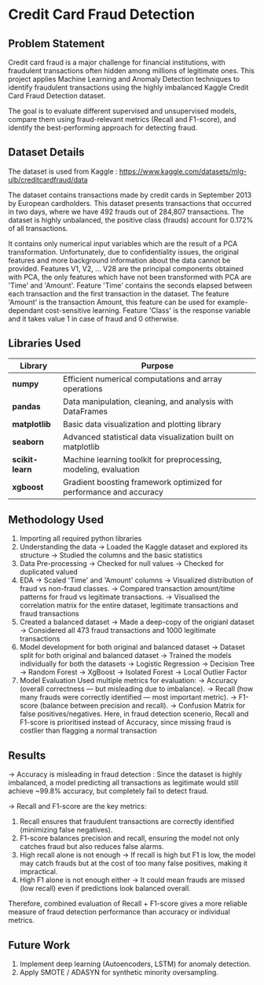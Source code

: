 # Credit Card Fraud Detection
## Problem Statement
Credit card fraud is a major challenge for financial institutions, with fraudulent transactions often hidden among millions of legitimate ones. This project applies Machine Learning and Anomaly Detection techniques to identify fraudulent transactions using the highly imbalanced Kaggle Credit Card Fraud Detection dataset.

The goal is to evaluate different supervised and unsupervised models, compare them using fraud-relevant metrics (Recall and F1-score), and identify the best-performing approach for detecting fraud.
## Dataset Details
The dataset is used from Kaggle : https://www.kaggle.com/datasets/mlg-ulb/creditcardfraud/data

The dataset contains transactions made by credit cards in September 2013 by European cardholders.
This dataset presents transactions that occurred in two days, where we have 492 frauds out of 284,807 transactions. The dataset is highly unbalanced, the positive class (frauds) account for 0.172% of all transactions.

It contains only numerical input variables which are the result of a PCA transformation. Unfortunately, due to confidentiality issues, the original features and more background information about the data cannot be provided. Features V1, V2, … V28 are the principal components obtained with PCA, the only features which have not been transformed with PCA are 'Time' and 'Amount'. Feature 'Time' contains the seconds elapsed between each transaction and the first transaction in the dataset. The feature 'Amount' is the transaction Amount, this feature can be used for example-dependant cost-sensitive learning. Feature 'Class' is the response variable and it takes value 1 in case of fraud and 0 otherwise.
## Libraries Used
| Library          | Purpose                                                            |
| ---------------- | ------------------------------------------------------------------ |
| **numpy**        | Efficient numerical computations and array operations              |
| **pandas**       | Data manipulation, cleaning, and analysis with DataFrames          |
| **matplotlib**   | Basic data visualization and plotting library                      |
| **seaborn**      | Advanced statistical data visualization built on matplotlib        |
| **scikit-learn** | Machine learning toolkit for preprocessing, modeling, evaluation   |
| **xgboost**      | Gradient boosting framework optimized for performance and accuracy |

## Methodology Used
1. Importing all required python libraries
2. Understanding the data
   -> Loaded the Kaggle dataset and explored its structure
   -> Studied the columns and the basic statistics
3. Data Pre-processing
   -> Checked for null values
   -> Checked for duplicated valued
4. EDA
   -> Scaled 'Time' and 'Amount' columns
   -> Visualized distribution of fraud vs non-fraud classes.
   -> Compared transaction amount/time patterns for fraud vs legitimate transactions.
   -> Visualised the correlation matrix for the entire dataset, legitimate transactions and fraud transactions
5. Created a balanced dataset
   -> Made a deep-copy of the origianl dataset
   -> Considered all 473 fraud transactions and 1000 legitimate transactions
6. Model development for both original and balanced dataset
   -> Dataset split for both original and balanced dataset
   -> Trained the models individually for both the datasets
       -> Logistic Regression
       -> Decision Tree
       -> Random Forest
       -> XgBoost
       -> Isolated Forest
       -> Local Outlier Factor
7. Model Evaluation
   Used multiple metrics for evaluation:
   -> Accuracy (overall correctness — but misleading due to imbalance).
   -> Recall (how many frauds were correctly identified — most important metric).
   -> F1-score (balance between precision and recall).
   -> Confusion Matrix for false positives/negatives.
   Here, in fraud detection scenerio, Recall and F1-score is prioritised instead of Accuracy, since missing fraud is costlier than flagging a normal transaction
## Results
-> Accuracy is misleading in fraud detection : Since the dataset is highly imbalanced, a model predicting all transactions as legitimate would still achieve ~99.8% accuracy, but completely fail to detect fraud.

-> Recall and F1-score are the key metrics:

1. Recall ensures that fraudulent transactions are correctly identified (minimizing false negatives).
2. F1-score balances precision and recall, ensuring the model not only catches fraud but also reduces false alarms.
3. High recall alone is not enough → If recall is high but F1 is low, the model may catch frauds but at the cost of too many false positives, making it impractical.
4. High F1 alone is not enough either → It could mean frauds are missed (low recall) even if predictions look balanced overall.
  
Therefore, combined evaluation of Recall + F1-score gives a more reliable measure of fraud detection performance than accuracy or individual metrics.
## Future Work
1. Implement deep learning (Autoencoders, LSTM) for anomaly detection.
2. Apply SMOTE / ADASYN for synthetic minority oversampling.
